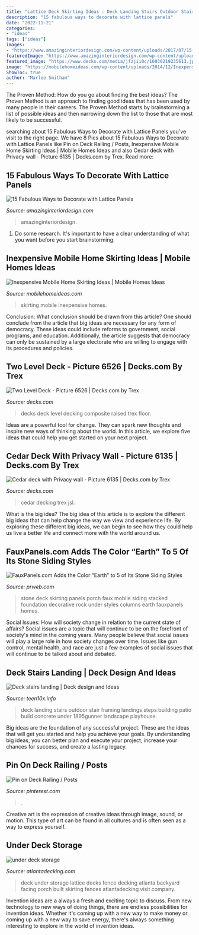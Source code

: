 ```yaml
---
title: "Lattice Deck Skirting Ideas : Deck Landing Stairs Outdoor Stair Framing Landings Steps Building Patio Build Concrete Under 1895gunner Landscape Playhouse"
description: "15 fabulous ways to decorate with lattice panels"
date: "2022-11-21"
categories:
- "ideas"
tags: ["ideas"]
images:
- "https://www.amazinginteriordesign.com/wp-content/uploads/2017/07/15-Fabulous-Ways-to-Decorate-with-Lattice-Panels-7.jpg"
featuredImage: "https://www.amazinginteriordesign.com/wp-content/uploads/2017/07/15-Fabulous-Ways-to-Decorate-with-Lattice-Panels-7.jpg"
featured_image: "https://www.decks.com/media/jfzjii0c/16030219235613.jpg?quality=80"
image: "https://mobilehomeideas.com/wp-content/uploads/2014/12/Inexpensive-Mobile-Home-Skirting-Ideas.jpg"
ShowToc: true
author: "Marlee Smitham"
---
```



The Proven Method: How do you go about finding the best ideas?
The Proven Method is an approach to finding good ideas that has been used by many people in their careers. The Proven Method starts by brainstorming a list of possible ideas and then narrowing down the list to those that are most likely to be successful.

	

		
searching about 15 Fabulous Ways to Decorate with Lattice Panels you've visit to the right page. We have 8 Pics about 15 Fabulous Ways to Decorate with Lattice Panels like Pin on Deck Railing / Posts, Inexpensive Mobile Home Skirting Ideas | Mobile Homes Ideas and also Cedar deck with Privacy wall - Picture 6135 | Decks.com by Trex. Read more:
		
    
## 15 Fabulous Ways To Decorate With Lattice Panels

<img loading=lazy src="https://www.amazinginteriordesign.com/wp-content/uploads/2017/07/15-Fabulous-Ways-to-Decorate-with-Lattice-Panels-7.jpg" onerror="this.onerror=null;this.src='https://tse4.mm.bing.net/th?id=OIP._ah22PqPBPLbyHV-bnHtMQHaHm&amp;pid=15.1';" alt="15 Fabulous Ways to Decorate with Lattice Panels">

_Source: amazinginteriordesign.com_

>amazinginteriordesign. 

	

1. Do some research. It's important to have a clear understanding of what you want before you start brainstorming.

    
## Inexpensive Mobile Home Skirting Ideas | Mobile Homes Ideas

<img loading=lazy src="https://mobilehomeideas.com/wp-content/uploads/2014/12/Inexpensive-Mobile-Home-Skirting-Ideas.jpg" onerror="this.onerror=null;this.src='https://tse3.mm.bing.net/th?id=OIP.nQhnCmhvnt8zZN1Xlibc-QHaLH&amp;pid=15.1';" alt="Inexpensive Mobile Home Skirting Ideas | Mobile Homes Ideas">

_Source: mobilehomeideas.com_

>skirting mobile inexpensive homes. 

	

Conclusion: What conclusion should be drawn from this article?
One should conclude from the article that big ideas are necessary for any form of democracy. These ideas could include reforms to government, social programs, and education. Additionally, the article suggests that democracy can only be sustained by a large electorate who are willing to engage with its procedures and policies.

    
## Two Level Deck - Picture 6526 | Decks.com By Trex

<img loading=lazy src="https://www.decks.com/media/o1wbn3lu/16092716272144.jpg?quality=80" onerror="this.onerror=null;this.src='https://tse3.mm.bing.net/th?id=OIP.yweA9o49eUQmZG55lM1iawHaFi&amp;pid=15.1';" alt="Two Level Deck - Picture 6526 | Decks.com by Trex">

_Source: decks.com_

>decks deck level decking composite raised trex floor. 

	

Ideas are a powerful tool for change. They can spark new thoughts and inspire new ways of thinking about the world. In this article, we explore five ideas that could help you get started on your next project.

    
## Cedar Deck With Privacy Wall - Picture 6135 | Decks.com By Trex

<img loading=lazy src="https://www.decks.com/media/jfzjii0c/16030219235613.jpg?quality=80" onerror="this.onerror=null;this.src='https://tse4.mm.bing.net/th?id=OIP.gjF39et5K1Fgj0CkVOejbAHaFj&amp;pid=15.1';" alt="Cedar deck with Privacy wall - Picture 6135 | Decks.com by Trex">

_Source: decks.com_

>cedar decking trex jsl. 

	

What is the big idea?
The big idea of this article is to explore the different big ideas that can help change the way we view and experience life. By exploring these different big ideas, we can begin to see how they could help us live a better life and connect more with the world around us.

    
## FauxPanels.com Adds The Color “Earth” To 5 Of Its Stone Siding Styles

<img loading=lazy src="http://ww1.prweb.com/prfiles/2012/12/11/10227808/norwich-earth-deck172.jpg" onerror="this.onerror=null;this.src='https://tse1.mm.bing.net/th?id=OIP.QoOiH_njXv51Vb6nhExoSQHaFj&amp;pid=15.1';" alt="FauxPanels.com Adds the Color “Earth” to 5 of Its Stone Siding Styles">

_Source: prweb.com_

>stone deck skirting panels porch faux mobile siding stacked foundation decorative rock under styles columns earth fauxpanels homes. 

	

Social Issues: How will society change in relation to the current state of affairs?
Social issues are a topic that will continue to be on the forefront of society's mind in the coming years. Many people believe that social issues will play a large role in how society changes over time. Issues like gun control, mental health, and race are just a few examples of social issues that will continue to be talked about and debated.

    
## Deck Stairs Landing | Deck Design And Ideas

<img loading=lazy src="http://teen10x.info/wp-content/uploads/deck_stairs_landing_43269_736_981.jpg" onerror="this.onerror=null;this.src='https://tse2.mm.bing.net/th?id=OIP.xeLsRTwl8zmtEmiGhw3DSwHaJ3&amp;pid=15.1';" alt="Deck stairs landing | Deck design and Ideas">

_Source: teen10x.info_

>deck landing stairs outdoor stair framing landings steps building patio build concrete under 1895gunner landscape playhouse. 

	

Big ideas are the foundation of any successful project. These are the ideas that will get you started and help you achieve your goals. By understanding big ideas, you can better plan and execute your project, increase your chances for success, and create a lasting legacy.

    
## Pin On Deck Railing / Posts

<img loading=lazy src="https://i.pinimg.com/736x/76/88/20/7688209e910730c4cac602429ceb23b4.jpg" onerror="this.onerror=null;this.src='https://tse2.mm.bing.net/th?id=OIP.i3B0GZ_ayYeLblgK5byVXQHaF7&amp;pid=15.1';" alt="Pin on Deck Railing / Posts">

_Source: pinterest.com_

>. 

	

Creative art is the expression of creative ideas through image, sound, or motion. This type of art can be found in all cultures and is often seen as a way to express yourself.

    
## Under Deck Storage

<img loading=lazy src="http://atlantadecking.com/wp-content/uploads/2013/08/Lattice-storage-D-128.jpg" onerror="this.onerror=null;this.src='https://tse1.mm.bing.net/th?id=OIP.JYLbIQI6nsd6cxfT2_U4hgHaEL&amp;pid=15.1';" alt="under deck storage">

_Source: atlantadecking.com_

>deck under storage lattice decks fence decking atlanta backyard facing porch built skirting fences atlantadecking visit company. 

	

Invention ideas are a always a fresh and exciting topic to discuss. From new technology to new ways of doing things, there are endless possibilities for invention ideas. Whether it's coming up with a new way to make money or coming up with a new way to save energy, there's always something interesting to explore in the world of invention ideas.

